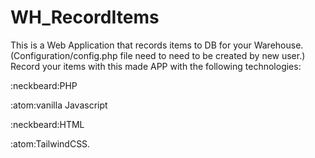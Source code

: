 # WH_RecordItems
This is a Web Application that records items to DB for your Warehouse. (Configuration/config.php file need to need to be created by new user.) Record your items with this made APP with the following technologies:

:neckbeard:PHP

:atom:vanilla Javascript

:neckbeard:HTML

:atom:TailwindCSS.
